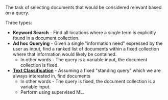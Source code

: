 The task of selecting documents that would be considered relevant based on a query.

Three types:
- **Keyword Search** - Find all locations where a single term is explicitly found in a document collection.
- **Ad hoc Querying** - Given a single "information need" expressed by the user as input, find a ranked list of documents within a fixed collection where that information would likely be contained.
	- In other words - The query is a variable input, the document collection is fixed.
- **[Text Classification](Tasks/NLP/Tasks/Text%20Classification.md)** - Assuming a fixed "standing query" which we are always interested in, find documents 
	- In other words - The query is fixed, the document collection is a variable input.
	- Perform using supervised ML.